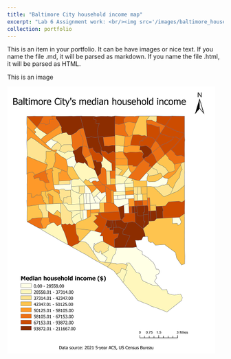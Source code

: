 ```yaml
---
title: "Baltimore City household income map"
excerpt: "Lab 6 Assignment work: <br/><img src='/images/baltimore_household_income.png'>"
collection: portfolio
---
```


This is an item in your portfolio. It can be have images or nice text. If you name the file .md, it will be parsed as markdown. If you name the file .html, it will be parsed as HTML. 

This is an image

![Baltimore City household income map](/images/baltimore_household_income.png "Baltimore City household income map")
